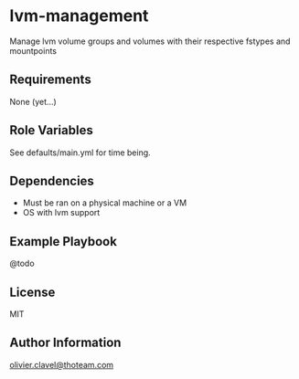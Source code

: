 lvm-management
=========

Manage lvm volume groups and volumes with their respective fstypes and mountpoints

Requirements
------------

None (yet...)

Role Variables
--------------

See defaults/main.yml for time being.

Dependencies
------------

* Must be ran on a physical machine or a VM
* OS with lvm support

Example Playbook
----------------

@todo

License
-------

MIT

Author Information
------------------

olivier.clavel@thoteam.com
